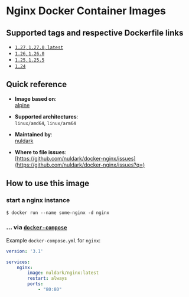 # Nginx Docker Container Images

## Supported tags and respective Dockerfile links
- [`1.27`, `1.27.0`, `latest`](https://github.com/nuldark/docker-nginx/blob/master/1.27/Dockerfile)
- [`1.26`, `1.26.0`](https://github.com/nuldark/docker-nginx/blob/master/1.26/Dockerfile)
- [`1.25`, `1.25.5`](https://github.com/nuldark/docker-nginx/blob/master/1.25/Dockerfile)
- [`1.24`](https://github.com/nuldark/docker-nginx/blob/master/1.24/Dockerfile)

## Quick reference
- **Image based on**:   
    [alpine](https://hub.docker.com/_/alpine)

- **Supported architectures**:    
    `linux/amd64`, `linux/arm64`

- **Maintained by**:  
     [nuldark](https://github.com/nuldark)

- **Where to file issues**:    
     [https://github.com/nuldark/docker-nginx/issues](https://github.com/nuldark/docker-nginx/issues?q=)

## How to use this image

### start a nginx instance

```console
$ docker run --name some-nginx -d nginx
```

### ... via [`docker-compose`](https://github.com/docker/compose)
Example `docker-compose.yml` for `nginx`:

```yaml
version: '3.1'

services:
    nginx:
        image: nuldark/nginx:latest
        restart: always
        ports:
            - "80:80"
```
